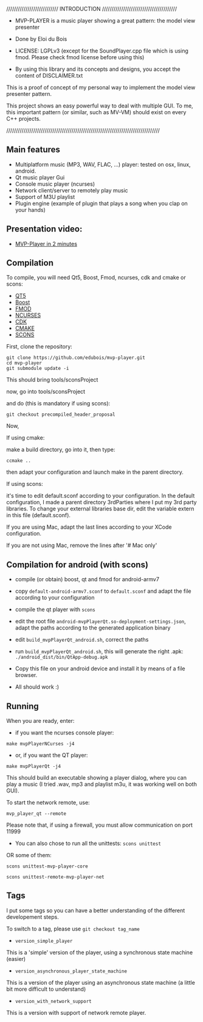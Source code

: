 /////////////////////////// INTRODUCTION ///////////////////////////////////////

* MVP-PLAYER is a music player showing a great pattern: the model view presenter

* Done by Eloi du Bois

* LICENSE: LGPLv3 (except for the SoundPlayer.cpp file which is using fmod. Please check fmod license before using this)

* By using this library and its concepts and designs, you accept the content of DISCLAIMER.txt

This is a proof of concept of my personal way to implement the 
model view presenter pattern.

This project shows an easy powerful way to deal with multiple GUI.
To me, this important pattern (or similar, such as MV-VM) should exist on every C++ projects.

////////////////////////////////////////////////////////////////////////////////

## Main features

* Multiplatform music (MP3, WAV, FLAC, ...) player: tested on osx, linux, android.
* Qt music player Gui
* Console music player (ncurses)
* Network client/server to remotely play music
* Support of M3U playlist
* Plugin engine (example of plugin that plays a song when you clap on your hands)

## Presentation video:

* [MVP-Player in 2 minutes](https://www.youtube.com/watch?v=hB-deB3Axpg)

## Compilation

To compile, you will need Qt5, Boost, Fmod, ncurses, cdk and cmake or scons:

* [QT5](http://www.qt.io/download/)
* [Boost](http://www.boost.org/users/download/)
* [FMOD](http://www.fmod.org/)
* [NCURSES](http://ftp.gnu.org/pub/gnu/ncurses/)
* [CDK](http://invisible-island.net/cdk/)
* [CMAKE](http://www.scons.org/)
* [SCONS](http://www.cmake.org/)


First, clone the repository:

```
git clone https://github.com/edubois/mvp-player.git
cd mvp-player
git submodule update -i
```
This should bring tools/sconsProject

now, go into tools/sconsProject

and do (this is mandatory if using scons):

```git checkout precompiled_header_proposal```


Now,

If using cmake:

make a build directory, go into it, then type:

```ccmake ..```

then adapt your configuration and launch make in the parent directory.

If using scons:

it's time to edit default.sconf according to your configuration.
In the default configuration, I made a parent directory 3rdParties where I put
my 3rd party libraries. To change your external libraries base dir, 
edit the variable extern in this file (default.sconf).

If you are using Mac, adapt the last lines according to your
XCode configuration.

If you are not using Mac, remove the lines after '# Mac only'

## Compilation for android (with scons)

* compile (or obtain) boost, qt and fmod for android-armv7

* copy ```default-android-armv7.sconf``` to ```default.sconf``` and adapt the file according to your configuration

* compile the qt player with ```scons```

* edit the root file ```android-mvpPlayerQt.so-deployment-settings.json```, adapt the paths according to the generated application binary

* edit ```build_mvpPlayerQt_android.sh```, correct the paths

* run ```build_mvpPlayerQt_android.sh```, this will generate the right .apk: ```./android_dist/bin/QtApp-debug.apk```

* Copy this file on your android device and install it by means of a file browser.

* All should work :)


## Running

When you are ready, enter:

* if you want the ncurses console player:

```make mvpPlayerNCurses -j4```

* or, if you want the QT player:

```make mvpPlayerQt -j4```

This should build an executable showing a player dialog, where you can play a music (I tried .wav, mp3 and playlist m3u, it was working well on both GUI).

To start the network remote, use:

```mvp_player_qt --remote```

Please note that, if using a firewall, you must allow communication on port 11999

* You can also chose to run all the unittests:
```scons unittest```

OR some of them:

```scons unittest-mvp-player-core```

```scons unittest-remote-mvp-player-net```


## Tags
I put some tags so you can have a better understanding of the different developement steps.

To switch to a tag, please use ```git checkout tag_name```

* ```version_simple_player```

This is a 'simple' version of the player, using a synchronous state machine (easier)

* ```version_asynchronous_player_state_machine```

This is a version of the player using an asynchronous state machine (a little bit more difficult to understand)

* ```version_with_network_support```

This is a version with support of network remote player.




